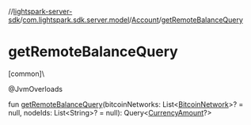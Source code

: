 //[lightspark-server-sdk](../../../index.md)/[com.lightspark.sdk.server.model](../index.md)/[Account](index.md)/[getRemoteBalanceQuery](get-remote-balance-query.md)

# getRemoteBalanceQuery

[common]\

@JvmOverloads

fun [getRemoteBalanceQuery](get-remote-balance-query.md)(bitcoinNetworks: List&lt;[BitcoinNetwork](../-bitcoin-network/index.md)&gt;? = null, nodeIds: List&lt;String&gt;? = null): Query&lt;[CurrencyAmount](../-currency-amount/index.md)?&gt;
